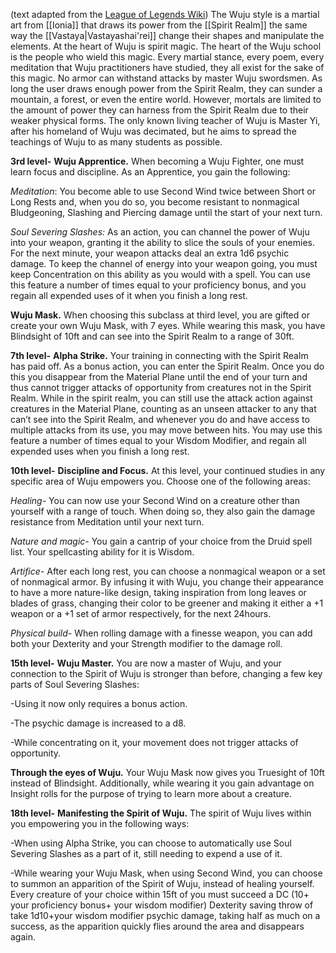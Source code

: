(text adapted from the [League of Legends Wiki](https://leagueoflegends.fandom.com/wiki/Wuju_Order))
The Wuju style is a martial art from [[Ionia]] that draws its power from the [[Spirit Realm]] the same way the [[Vastaya|Vastayashai'rei]] change their shapes and manipulate the elements.
At the heart of Wuju is spirit magic. The heart of the Wuju school is the people who wield this magic. Every martial stance, every poem, every meditation that Wuju practitioners have studied, they all exist for the sake of this magic.
No armor can withstand attacks by master Wuju swordsmen. As long the user draws enough power from the Spirit Realm, they can sunder a mountain, a forest, or even the entire world. However, mortals are limited to the amount of power they can harness from the Spirit Realm due to their weaker physical forms.
The only known living teacher of Wuju is Master Yi, after his homeland of Wuju was decimated, but he aims to spread the teachings of Wuju to as many students as possible.

**3rd level-** **Wuju Apprentice.** When becoming a Wuju Fighter, one must learn focus and discipline. As an Apprentice, you gain the following:

_Meditation_: You become able to use Second Wind twice between Short or Long Rests and, when you do so, you become resistant to nonmagical Bludgeoning, Slashing and Piercing damage until the start of your next turn.

_Soul Severing Slashes:_ As an action, you can channel the power of Wuju into your weapon, granting it the ability to slice the souls of your enemies. For the next minute, your weapon attacks deal an extra 1d6 psychic damage. To keep the channel of energy into your weapon going, you must keep Concentration on this ability as you would with a spell. You can use this feature a number of times equal to your proficiency bonus, and you regain all expended uses of it when you finish a long rest.

**Wuju Mask.** When choosing this subclass at third level, you are gifted or create your own Wuju Mask, with 7 eyes. While wearing this mask, you have Blindsight of 10ft and can see into the Spirit Realm to a range of 30ft.

**7th level-** **Alpha Strike.** Your training in connecting with the Spirit Realm has paid off. As a bonus action, you can enter the Spirit Realm. Once you do this you disappear from the Material Plane until the end of your turn and thus cannot trigger attacks of opportunity from creatures not in the Spirit Realm. While in the spirit realm, you can still use the attack action against creatures in the Material Plane, counting as an unseen attacker to any that can’t see into the Spirit Realm, and whenever you do and have access to multiple attacks from its use, you may move between hits. You may use this feature a number of times equal to your Wisdom Modifier, and regain all expended uses when you finish a long rest.


**10th level-** **Discipline and Focus.** At this level, your continued studies in any specific area of Wuju empowers you. Choose one of the following areas:

_Healing-_ You can now use your Second Wind on a creature other than yourself with a range of touch. When doing so, they also gain the damage resistance from Meditation until your next turn.

_Nature and magic-_ You gain a cantrip of your choice from the Druid spell list. Your spellcasting ability for it is Wisdom.

_Artifice-_ After each long rest, you can choose a nonmagical weapon or a set of nonmagical armor. By infusing it with Wuju, you change their appearance to have a more nature-like design, taking inspiration from long leaves or blades of grass, changing their color to be greener and making it either a +1 weapon or a +1 set of armor respectively, for the next 24hours.

_Physical build-_ When rolling damage with a finesse weapon, you can add both your Dexterity and your Strength modifier to the damage roll.

**15th level-** **Wuju Master.** You are now a master of Wuju, and your connection to the Spirit of Wuju is stronger than before, changing a few key parts of Soul Severing Slashes:

-Using it now only requires a bonus action.

-The psychic damage is increased to a d8.

-While concentrating on it, your movement does not trigger attacks of opportunity.

**Through the eyes of Wuju.** Your Wuju Mask now gives you Truesight of 10ft instead of Blindsight. Additionally, while wearing it you gain advantage on Insight rolls for the purpose of trying to learn more about a creature.

**18th level-** **Manifesting the Spirit of Wuju.** The spirit of Wuju lives within you empowering you in the following ways:

-When using Alpha Strike, you can choose to automatically use Soul Severing Slashes as a part of it, still needing to expend a use of it.

-While wearing your Wuju Mask, when using Second Wind, you can choose to summon an apparition of the Spirit of Wuju, instead of healing yourself. Every creature of your choice within 15ft of you must succeed a DC (10+ your proficiency bonus+ your wisdom modifier) Dexterity saving throw of take 1d10+your wisdom modifier psychic damage, taking half as much on a success, as the apparition quickly flies around the area and disappears again.